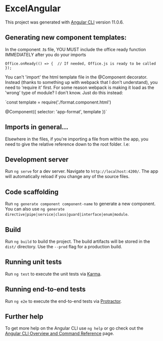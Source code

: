 # ExcelAngular

This project was generated with [Angular CLI](https://github.com/angular/angular-cli) version 11.0.6.

## Generating new component templates:

In the component .ts file, YOU MUST include the office ready function IMMEDIATELY after you do your imports

`Office.onReady(() => {  // If needed, Office.js is ready to be called });`

You can't 'import' the html template file in the @Component decorator. Instead (thanks to something up with webpack that I don't understand),  you need to 'require it' first. For some reason webpack is making it load as the 'wrong' type of module? I don't know. Just do this instead:

`const template = require('./format.component.html')

@Component({
  selector: 'app-format',
  template
})`

## Imports in general...

Elsewhere in the files, if you're importing a file from within the app, you need to give the relative reference down to the root folder. I.e:


## Development server

Run `ng serve` for a dev server. Navigate to `http://localhost:4200/`. The app will automatically reload if you change any of the source files.

## Code scaffolding

Run `ng generate component component-name` to generate a new component. You can also use `ng generate directive|pipe|service|class|guard|interface|enum|module`.

## Build

Run `ng build` to build the project. The build artifacts will be stored in the `dist/` directory. Use the `--prod` flag for a production build.

## Running unit tests

Run `ng test` to execute the unit tests via [Karma](https://karma-runner.github.io).

## Running end-to-end tests

Run `ng e2e` to execute the end-to-end tests via [Protractor](http://www.protractortest.org/).

## Further help

To get more help on the Angular CLI use `ng help` or go check out the [Angular CLI Overview and Command Reference](https://angular.io/cli) page.
